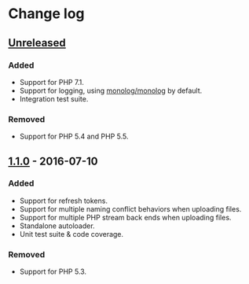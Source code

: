 Change log
==========

[Unreleased][unreleased]
------------------------

### Added

- Support for PHP 7.1.
- Support for logging, using [monolog/monolog][monolog] by default.
- Integration test suite.

### Removed

- Support for PHP 5.4 and PHP 5.5.

[1.1.0] - 2016-07-10
--------------------

### Added

- Support for refresh tokens.
- Support for multiple naming conflict behaviors when uploading files.
- Support for multiple PHP stream back ends when uploading files.
- Standalone autoloader.
- Unit test suite & code coverage.

### Removed

- Support for PHP 5.3.

[unreleased]: https://github.com/krizalys/onedrive-php-sdk/compare/1.1.0...HEAD
[1.1.0]:      https://github.com/krizalys/onedrive-php-sdk/compare/1.0.0...1.1.0
[monolog]:    https://github.com/seldaek/monolog
